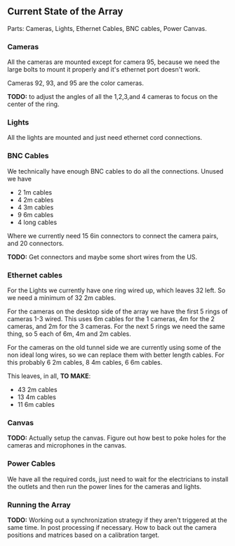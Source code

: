 ## Current State of the Array
Parts: Cameras, Lights, Ethernet Cables, BNC cables, Power Canvas.

### Cameras
All the cameras are mounted except for camera 95, because we need the large bolts to mount it properly and it's ethernet port doesn't work.

Cameras 92, 93, and 95 are the color cameras.

**TODO:** to adjust the angles of all the 1,2,3,and 4 cameras to focus on the center of the ring. 

### Lights
All the lights are mounted and just need ethernet cord connections.

### BNC Cables
We technically have enough BNC cables to do all the connections. Unused we have 

- 2 1m cables
- 4 2m cables
- 4 3m cables
- 9 6m cables
- 4 long cables

Where we currently need 15 6in connectors to connect the camera pairs, and 20 connectors.

**TODO:** Get connectors and maybe some short wires from the US.

### Ethernet cables
For the Lights we currently have one ring wired up, which leaves 32 left. So we need a minimum of 32 2m cables.

For the cameras on the desktop side of the array we have the first 5 rings of cameras 1-3 wired. This uses 6m cables for the 1 cameras, 4m for the 2 cameras, and 2m for the 3 cameras. For the next 5 rings we need the same thing, so 5 each of 6m, 4m and 2m cables. 

For the cameras on the old tunnel side we are currently using some of the non ideal long wires, so we can replace them with better length cables. For this probably 6 2m cables, 8 4m cables, 6 6m cables.

This leaves, in all, **TO MAKE**:

- 43 2m cables
- 13 4m cables
- 11 6m cables

### Canvas
**TODO:** Actually setup the canvas. Figure out how best to poke holes for the cameras and microphones in the canvas.

### Power Cables
We have all the required cords, just need to wait for the electricians to install the outlets and then run the power lines for the cameras and lights.

### Running the Array
**TODO:** Working out a synchronization strategy if they aren't triggered at the same time. In post processing if necessary. How to back out the camera positions and matrices based on a calibration target. 